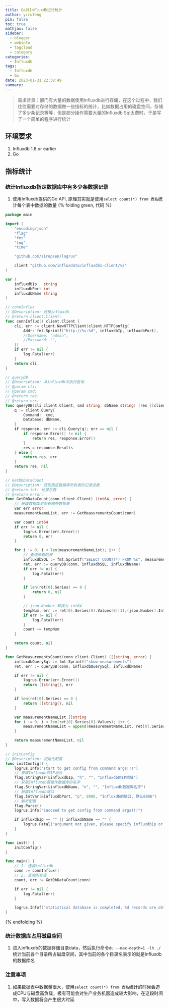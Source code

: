 ```yaml
---
title: Go对Influxdb进行统计
author: yirufeng
pin: false
toc: true
mathjax: false
sidebar:
  - blogger
  - webinfo
  - tagcloud
  - category
categories:
  - Influxdb
tags:
  - Influxdb
  - Go
date: 2023-01-31 22:38:49
summary:
---
```


> 需求背景：部门有大量的数据使用Influxdb进行存储，在这个过程中，我们往往需要对存储的数据做一些指标的统计，比如数据占用的磁盘空间，存储了多少条记录等等，但是部分操作需要大量的Influxdb Sql太费时，于是写了一个简单的程序进行统计



## 环境要求
1. Influxdb 1.8 or earlier
2. Go

<!-- more -->

## 指标统计

### 统计Influxdb指定数据库中有多少条数据记录

1. 使用Influxdb提供的Go API, 原理其实就是使用`select count(*) from 表名`统计每个表中数据的数量
{% folding green, 代码 %}

```go
package main

import (
	"encoding/json"
	"flag"
	"fmt"
	"log"
	"time"

	"github.com/sirupsen/logrus"

	client "github.com/influxdata/influxdb1-client/v2"
)

var (
	influxdbIp   string
	influxdbPort int
	influxdbName string
)

// connInflux
// @Description: 连接influxdb
// @return client.Client:
func connInflux() client.Client {
	cli, err := client.NewHTTPClient(client.HTTPConfig{
		Addr: fmt.Sprintf("http://%s:%d", influxdbIp, influxdbPort),
		//Username: "admin",
		//Password: "",
	})
	if err != nil {
		log.Fatal(err)
	}
	return cli
}

// queryDB
// @Description: 从influxdb中执行查询
// @param cli:
// @param cmd:
// @return res:
// @return err:
func queryDB(cli client.Client, cmd string, dbName string) (res []client.Result, err error) {
	q := client.Query{
		Command:  cmd,
		Database: dbName,
	}
	if response, err := cli.Query(q); err == nil {
		if response.Error() != nil {
			return res, response.Error()
		}
		res = response.Results
	} else {
		return res, err
	}
	return res, nil
}

// GetDbDataCount
// @Description: 获取指定数据库所有表的记录总数
// @return int: 记录总数
// @return error:
func GetDbDataCount(conn client.Client) (int64, error) {
	// 获取数据库里面有哪些数据表
	var err error
	measurementNameList, err := GetMeasurementsCount(conn)

	var count int64
	if err != nil {
		logrus.Error(err.Error())
		return 0, err
	}

	for i := 0; i < len(measurementNameList); i++ {
		// 查询所有的表
		influxdbSQL := fmt.Sprintf("SELECT COUNT(*) FROM %s", measurementNameList[i])
		ret, err := queryDB(conn, influxdbSQL, influxdbName)
		if err != nil {
			log.Fatal(err)
		}

		if len(ret[0].Series) == 0 {
			return 0, nil
		}

		// json.Number 转换为 int64
		tempNum, err := ret[0].Series[0].Values[0][1].(json.Number).Int64()
		if err != nil {
			log.Fatal(err)
		}
		count += tempNum
	}

	return count, nil
}

func GetMeasurementsCount(conn client.Client) ([]string, error) {
	influxdbQuerySql := fmt.Sprintf("show measurements")
	ret, err := queryDB(conn, influxdbQuerySql, influxdbName)

	if err != nil {
		logrus.Error(err.Error())
		return []string{}, err
	}

	if len(ret[0].Series) == 0 {
		return []string{}, nil
	}

	var measurementNameList []string
	for i := 0; i < len(ret[0].Series[0].Values); i++ {
		measurementNameList = append(measurementNameList, ret[0].Series[0].Values[i][0].(string))
	}

	return measurementNameList, nil
}

// initConfig
// @Description: 初始化配置
func initConfig() {
	logrus.Info("start to get config from command args!!!")
	// 获取Influxdb的IP地址
	flag.StringVar(&influxdbIp, "h", "", "Influxdb的IP地址")
	// 获取Influxdb要操作数据库的名字
	flag.StringVar(&influxdbName, "n", "", "Influxdb数据库名字")
	// 获取Influxdb端口
	flag.IntVar(&influxdbPort, "p", 8086, "Influxdb的端口, 默认8086")
	// 解析配置
	flag.Parse()
	logrus.Info("succeed to get config from command args!!!")

	if influxdbIp == "" || influxdbName == "" {
		logrus.Fatal("argument not given, please specify influxdbIp or influxdbName")
	}
}

func init() {
	initConfig()
}

func main() {
	// 1. 连接influxdb
	conn := connInflux()
	// 2. 查询所有表
	count, err := GetDbDataCount(conn)

	if err != nil {
		log.Fatal(err)
	}

	logrus.Infof("statistical database is completed, %d records are obtained in total", count)
}
```
{% endfolding %}

### 统计数据库占用磁盘空间
1. 进入influxdb的数据存储目录data，然后执行命令`du --max-depth=1 -lh ./`统计当前各个目录所占磁盘空间，其中当前的各个目录名表示的就是Influxdb的数据库名

### 注意事项
1. 如果数据表中数据量很大，使用`select count(*) from 表名`统计的时候会造成CPU与磁盘高负载，极有可能会对生产业务机器造成较大影响，在这段时间中，写入数据将会产生很大时延

